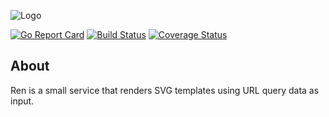 ![Logo](http://svg.wiersma.co.za/github/project?lang=go&title=ren&tag=svg%20template%20renderer)

[![Go Report Card](https://goreportcard.com/badge/github.com/nrwiersma/ren)](https://goreportcard.com/report/github.com/nrwiersma/ren)
[![Build Status](https://travis-ci.org/nrwiersma/ren.svg?branch=master)](https://travis-ci.org/nrwiersma/ren)
[![Coverage Status](https://coveralls.io/repos/github/nrwiersma/ren/badge.svg?branch=master)](https://coveralls.io/github/nrwiersma/ren?branch=master)

## About

Ren is a small service that renders SVG templates using URL query data as input. 
